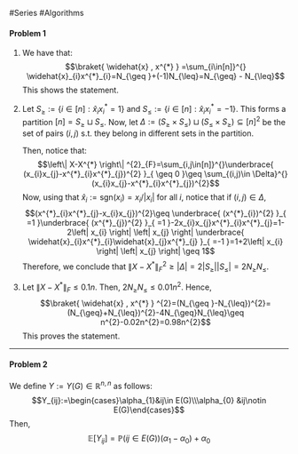 #Series #Algorithms 
#### Problem 1
1. We have that: $$\braket{ \widehat{x} , x^{*} } =\sum_{i\in[n]}^{} \widehat{x}_{i}x^{*}_{i}=N_{\geq }+(-1)N_{\leq}=N_{\geq} - N_{\leq}$$This shows the statement.
2. Let $S_{\geq }:=\{ i\in[n]:\widehat{x}_{i}x^{*}_{i}=1 \}$ and $S_{\leq }:=\{ i\in[n]:\widehat{x}_{i}x^{*}_{i}=-1 \}$. This forms a partition $[n]=S_{\geq}\sqcup S_{\leq}$. Now, let $\Delta:=(S_{\geq }\times S_{\leq})\sqcup (S_{\leq }\times S_{\geq})\subseteq[n]^{2}$ be the set of pairs $(i,j)$ s.t. they belong in different sets in the partition. 
   
   Then, notice that:$$\left\| X-X^{*} \right\| ^{2}_{F}=\sum_{i,j\in[n]}^{}\underbrace{ (x_{i}x_{j}-x^{*}_{i}x^{*}_{j})^{2} }_{ \geq 0 }\geq \sum_{(i,j)\in \Delta}^{}(x_{i}x_{j}-x^{*}_{i}x^{*}_{j})^{2}$$Now, using that $\widehat{x}_{i}:= \text{sgn}(x_{i})=x_{i} / \left| x_{i} \right|$ for all $i$, notice that if $(i,j)\in \Delta$,  $$(x^{*}_{i}x^{*}_{j}-x_{i}x_{j})^{2}\geq \underbrace{ (x^{*}_{i})^{2} }_{ =1 }\underbrace{ (x^{*}_{j})^{2} }_{ =1 }-2x_{i}x_{j}x^{*}_{i}x^{*}_{j}=1-2\left| x_{i} \right| \left| x_{j} \right| \underbrace{ \widehat{x}_{i}x^{*}_{i}\widehat{x}_{j}x^{*}_{j} }_{ =-1 }=1+2\left| x_{i} \right| \left| x_{j} \right| \geq 1$$Therefore, we conclude that $\left\| X-X^{*} \right\|^{2}_{F}\geq \left| \Delta \right|=2\left| S_{\geq} \right|\left| S_{\leq} \right|=2N_{\geq}N_{\leq}$. 


3. Let $\left\| X-X^{*} \right\|_{F}\leq 0.1n$. Then, $2N_{\geq}N_{\leq}\leq 0.01n^{2}$. Hence, $$\braket{ \widehat{x} , x^{*} } ^{2}=(N_{\geq }-N_{\leq})^{2}=(N_{\geq}+N_{\leq})^{2}-4N_{\geq}N_{\leq}\geq n^{2}-0.02n^{2}=0.98n^{2}$$This proves the statement.

---
#### Problem 2
We define $Y:=Y(G)\in \mathbb{R}^{n,n}$ as follows: $$Y_{ij}:=\begin{cases}\alpha_{1}&ij\in E(G)\\\alpha_{0} &ij\notin E(G)\end{cases}$$Then, $$\mathbb{E}[Y_{ij}]=\mathbb{P}(ij\in E(G))(\alpha_{1}-\alpha_{0})+\alpha_{0}$$
